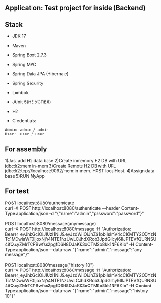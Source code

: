 ## Application: Test project for inside (Backend)

## Stack
- JDK 17
- Maven
- Spring Boot 2.7.3
- Spring MVC
- Spring Data JPA (Hibernate)
- Spring Security
- Lombok
- JUnit 5(НЕ УСПЕЛ)
- H2

- Credentials:

```
Admin: admin / admin
User:  user / user
```

## For assembly
1)Jast add H2 data base
2)Create inmemory H2 DB with URL jdbc:h2:mem:in-mem
3)Create Remote H2 DB with URL jdbc:h2:tcp://localhost:9092/mem:in-mem. HOST localHost.
4)Assign data base
5)RUN MyApp

## For test
POST localhost:8080/authenticate<br>
curl -X POST http://localhost:8080/authenticate --header Content-Type:application/json -d "{\"name\":\"admin\",\"password\":\"password\"}"
<br><br>POST localhost:8080/message(anymessage)<br>
curl -X POST http://localhost:8080/message -H "Authorization: Bearer_eyJhbGciOiJIUzI1NiJ9.eyJzdWIiOiJhZG1pbiIsImV4cCI6MTY2ODYzNTc1MCwiaWF0IjoxNjY4NTE1NzUwLCJhdXRob3JpdGllcyI6IlJPTEVfQURNSU4ifQ.cyZMrTCPBwfss2pgfD6N8DJaKK3xCTMSo8kk1NF6Kio" -H Content-Type:application/json --data-raw "{\"name\":\"admin\",\"message\":\"any message\"}"
<br><br>POST localhost:8080/message("history 10")<br>
curl -X POST http://localhost:8080/message -H "Authorization: Bearer_eyJhbGciOiJIUzI1NiJ9.eyJzdWIiOiJhZG1pbiIsImV4cCI6MTY2ODYzNTc1MCwiaWF0IjoxNjY4NTE1NzUwLCJhdXRob3JpdGllcyI6IlJPTEVfQURNSU4ifQ.cyZMrTCPBwfss2pgfD6N8DJaKK3xCTMSo8kk1NF6Kio" -H Content-Type:application/json --data-raw "{\"name\":\"admin\",\"message\":\"history 10\"}"
